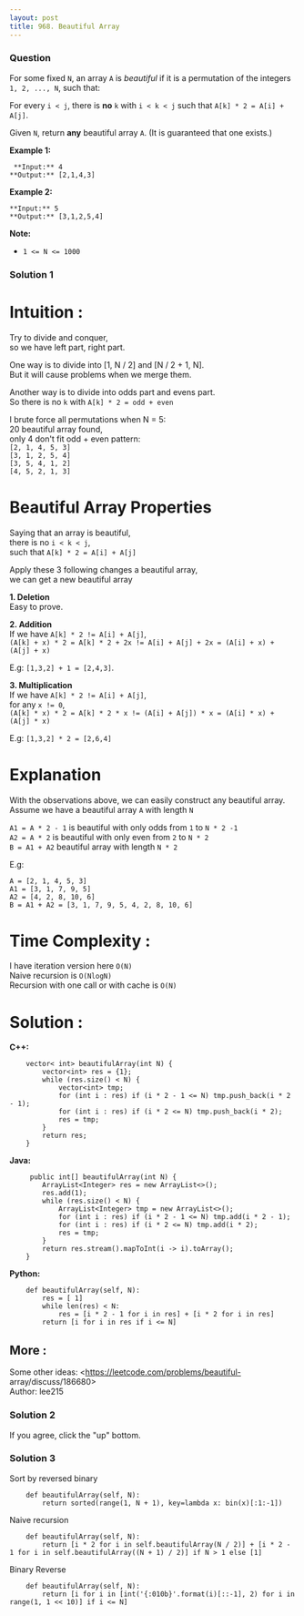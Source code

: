 ```yaml
---
layout: post
title: 968. Beautiful Array
---
```

### Question
For some fixed `N`, an array `A` is _beautiful_ if it is a permutation of the
integers `1, 2, ..., N`, such that:

For every `i < j`, there is **no**  `k` with `i < k < j` such that `A[k] * 2 =
A[i] + A[j]`.

Given `N`, return **any** beautiful array `A`.  (It is guaranteed that one
exists.)



 **Example 1:**

    
    
     **Input:** 4
    **Output:** [2,1,4,3]
    

**Example 2:**

    
    
    **Input:** 5
    **Output:** [3,1,2,5,4]



 **Note:**

  * `1 <= N <= 1000`

### Solution 1
#  **Intuition** :

Try to divide and conquer,  
so we have left part, right part.

One way is to divide into [1, N / 2] and [N / 2 + 1, N].  
But it will cause problems when we merge them.

Another way is to divide into odds part and evens part.  
So there is no `k` with `A[k] * 2 = odd + even`

I brute force all permutations when N = 5:  
20 beautiful array found,  
only 4 don't fit odd + even pattern:  
`[2, 1, 4, 5, 3]`  
`[3, 1, 2, 5, 4]`  
`[3, 5, 4, 1, 2]`  
`[4, 5, 2, 1, 3]`  
  

#  **Beautiful Array Properties**

Saying that an array is beautiful,  
there is no `i < k < j`,  
such that `A[k] * 2 = A[i] + A[j]`

Apply these 3 following changes a beautiful array,  
we can get a new beautiful array  
  

 **1\. Deletion**  
Easy to prove.

 **2\. Addition**  
If we have `A[k] * 2 != A[i] + A[j]`,  
`(A[k] + x) * 2 = A[k] * 2 + 2x != A[i] + A[j] + 2x = (A[i] + x) + (A[j] + x)`

E.g: `[1,3,2] + 1 = [2,4,3]`.

 **3\. Multiplication**  
If we have `A[k] * 2 != A[i] + A[j]`,  
for any `x != 0`,  
`(A[k] * x) * 2 = A[k] * 2 * x != (A[i] + A[j]) * x = (A[i] * x) + (A[j] * x)`

E.g: `[1,3,2] * 2 = [2,6,4]`  
  

#  **Explanation**

With the observations above, we can easily construct any beautiful array.  
Assume we have a beautiful array `A` with length `N`

`A1 = A * 2 - 1` is beautiful with only odds from `1` to `N * 2 -1`  
`A2 = A * 2` is beautiful with only even from `2` to `N * 2`  
`B = A1 + A2` beautiful array with length `N * 2`

E.g:

    
    
    A = [2, 1, 4, 5, 3]
    A1 = [3, 1, 7, 9, 5]
    A2 = [4, 2, 8, 10, 6]
    B = A1 + A2 = [3, 1, 7, 9, 5, 4, 2, 8, 10, 6]
    

  

# **Time Complexity** :

I have iteration version here `O(N)`  
Naive recursion is `O(NlogN)`  
Recursion with one call or with cache is `O(N)`  
  

# **Solution** :

**C++:**

    
    
        vector< int> beautifulArray(int N) {
            vector<int> res = {1};
            while (res.size() < N) {
                vector<int> tmp;
                for (int i : res) if (i * 2 - 1 <= N) tmp.push_back(i * 2 - 1);
                for (int i : res) if (i * 2 <= N) tmp.push_back(i * 2);
                res = tmp;
            }
            return res;
        }
    

**Java:**

    
    
         public int[] beautifulArray(int N) {
            ArrayList<Integer> res = new ArrayList<>();
            res.add(1);
            while (res.size() < N) {
                ArrayList<Integer> tmp = new ArrayList<>();
                for (int i : res) if (i * 2 - 1 <= N) tmp.add(i * 2 - 1);
                for (int i : res) if (i * 2 <= N) tmp.add(i * 2);
                res = tmp;
            }
            return res.stream().mapToInt(i -> i).toArray();
        }
    

**Python:**

    
    
        def beautifulArray(self, N):
            res = [ 1]
            while len(res) < N:
                res = [i * 2 - 1 for i in res] + [i * 2 for i in res]
            return [i for i in res if i <= N]
    

  

## **More** :

Some other ideas: <https://leetcode.com/problems/beautiful-
array/discuss/186680>  
Author: lee215


### Solution 2
If you agree, click the "up" bottom.


### Solution 3
Sort by reversed binary

    
    
        def beautifulArray(self, N):
            return sorted(range(1, N + 1), key=lambda x: bin(x)[:1:-1])
    

Naive recursion

    
    
        def beautifulArray(self, N):
            return [i * 2 for i in self.beautifulArray(N / 2)] + [i * 2 - 1 for i in self.beautifulArray((N + 1) / 2)] if N > 1 else [1]
    

Binary Reverse

    
    
        def beautifulArray(self, N):
            return [i for i in [int('{:010b}'.format(i)[::-1], 2) for i in range(1, 1 << 10)] if i <= N]
    



